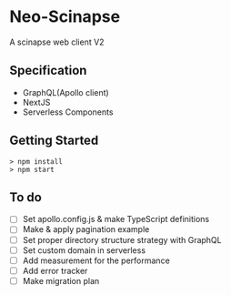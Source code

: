 # Neo-Scinapse
A scinapse web client V2

## Specification
- GraphQL(Apollo client)
- NextJS
- Serverless Components

## Getting Started
```
> npm install
> npm start
```

## To do
- [ ] Set apollo.config.js & make TypeScript definitions
- [ ] Make & apply pagination example
- [ ] Set proper directory structure strategy with GraphQL
- [ ] Set custom domain in serverless
- [ ] Add measurement for the performance
- [ ] Add error tracker
- [ ] Make migration plan
